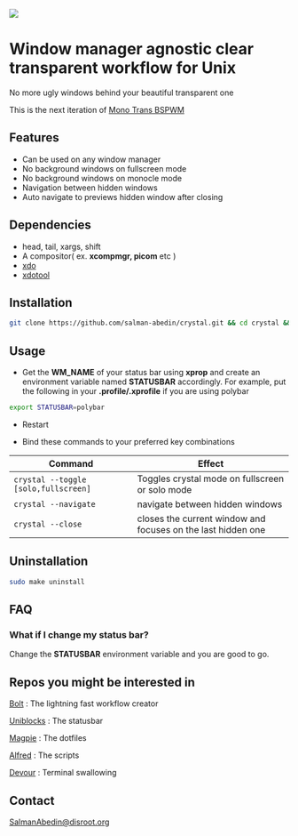 ![](demo/preview.gif)

# Window manager agnostic clear transparent workflow for Unix

No more ugly windows behind your beautiful transparent one

This is the next iteration of
[Mono Trans BSPWM](https://github.com/salman-abedin/mono_trans_bspwm)

## Features

-  Can be used on any window manager
-  No background windows on fullscreen mode
-  No background windows on monocle mode
-  Navigation between hidden windows
-  Auto navigate to previews hidden window after closing

## Dependencies

-  head, tail, xargs, shift
-  A compositor( ex. **xcompmgr, picom** etc )
-  [xdo](https://github.com/baskerville/xdo)
-  [xdotool](https://github.com/jordansissel/xdotool)

## Installation

```sh
git clone https://github.com/salman-abedin/crystal.git && cd crystal && sudo make install
```

## Usage

-  Get the **WM_NAME** of your status bar using **xprop** and create an environment variable named **STATUSBAR** accordingly. For example, put the following in your **.profile/.xprofile** if you are using polybar

```sh
export STATUSBAR=polybar
```
-  Restart

-  Bind these commands to your preferred key combinations

| Command                              | Effect                                                       |
|--------------------------------------|--------------------------------------------------------------|
| `crystal --toggle [solo,fullscreen]` | Toggles crystal mode on fullscreen or solo mode                                         |
| `crystal --navigate`                 | navigate between hidden windows                              |
| `crystal --close`                    | closes the current window and focuses on the last hidden one |

## Uninstallation

```sh
sudo make uninstall
```

## FAQ

### What if I change my status bar?

Change the **STATUSBAR** environment variable and you are good to go.

## Repos you might be interested in

[Bolt](https://github.com/salman-abedin/bolt)
: The lightning fast workflow creator

[Uniblocks](https://github.com/salman-abedin/uniblocks)
: The statusbar

[Magpie](https://github.com/salman-abedin/magpie)
: The dotfiles

[Alfred](https://github.com/salman-abedin/alfred)
: The scripts

[Devour](https://github.com/salman-abedin/devour)
: Terminal swallowing

## Contact

SalmanAbedin@disroot.org
